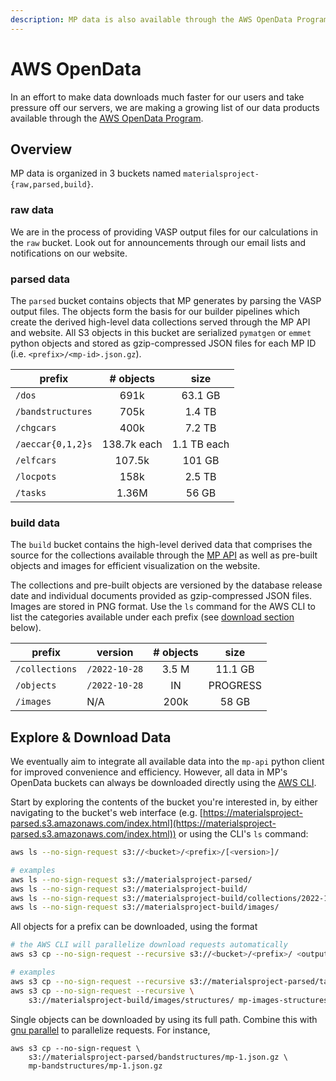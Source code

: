 ```yaml
---
description: MP data is also available through the AWS OpenData Program.
---
```


# AWS OpenData

In an effort to make data downloads much faster for our users and take pressure off our servers, we are making a growing list of our data products available through the [AWS OpenData Program](https://aws.amazon.com/opendata).

## Overview

MP data is organized in 3 buckets named `materialsproject-{raw,parsed,build}`.

### raw data

We are in the process of providing VASP output files for our calculations in the `raw` bucket. Look out for announcements through our email lists and notifications on our website.

### parsed data

The `parsed` bucket contains objects that MP generates by parsing the VASP output files. The objects form the basis for our builder pipelines which create the derived high-level data collections served through the MP API and website. All S3 objects in this bucket are serialized `pymatgen` or `emmet` python objects and stored as gzip-compressed JSON files for each MP ID (i.e. `<prefix>/<mp-id>.json.gz`).

| prefix            |  # objects  |     size    |
| ----------------- | :---------: | :---------: |
| `/dos`            |     691k    |   63.1 GB   |
| `/bandstructures` |     705k    |    1.4 TB   |
| `/chgcars`        |     400k    |    7.2 TB   |
| `/aeccar{0,1,2}s` | 138.7k each | 1.1 TB each |
| `/elfcars`        |    107.5k   |    101 GB   |
| `/locpots`        |     158k    |    2.5 TB   |
| `/tasks`          |    1.36M    |    56 GB    |

### build data

The `build` bucket contains the high-level derived data that comprises the source for the collections available through the [MP API](https://api.materialsproject.org/) as well as pre-built objects and images for efficient visualization on the website.

The collections and pre-built objects are versioned by the database release date and individual documents provided as gzip-compressed JSON files. Images are stored in PNG format. Use the `ls` command for the AWS CLI to list the categories available under each prefix (see [download section](aws-opendata.md#explore-and-download-data) below).

| prefix         | version       | # objects |   size   |
| -------------- | ------------- | :-------: | :------: |
| `/collections` | `/2022-10-28` |   3.5 M   |  11.1 GB |
| `/objects`     | `/2022-10-28` |     IN    | PROGRESS |
| `/images`      | N/A           |    200k   |   58 GB  |

## Explore & Download Data

We eventually aim to integrate all available data into the `mp-api` python client for improved convenience and efficiency. However, all data in MP's OpenData buckets can always be downloaded directly using the [AWS CLI](https://docs.aws.amazon.com/cli/latest/userguide/getting-started-install.html).

Start by exploring the contents of the bucket you're interested in, by either navigating to the bucket's web interface (e.g. [https://materialsproject-parsed.s3.amazonaws.com/index.html](https://materialsproject-parsed.s3.amazonaws.com/index.html)) or using the CLI's `ls` command:

```sh
aws ls --no-sign-request s3://<bucket>/<prefix>/[<version>]/

# examples
aws ls --no-sign-request s3://materialsproject-parsed/
aws ls --no-sign-request s3://materialsproject-build/
aws ls --no-sign-request s3://materialsproject-build/collections/2022-10-28/
aws ls --no-sign-request s3://materialsproject-build/images/
```

All objects for a prefix can be downloaded, using the format

```sh
# the AWS CLI will parallelize download requests automatically
aws s3 cp --no-sign-request --recursive s3://<bucket>/<prefix>/ <output-dir>/

# examples
aws s3 cp --no-sign-request --recursive s3://materialsproject-parsed/tasks/ mp-tasks/
aws s3 cp --no-sign-request --recursive \
    s3://materialsproject-build/images/structures/ mp-images-structures/
```

Single objects can be downloaded by using its full path. Combine this with [gnu parallel](https://stackoverflow.com/a/30118509) to parallelize requests. For instance,

```
aws s3 cp --no-sign-request \
    s3://materialsproject-parsed/bandstructures/mp-1.json.gz \
    mp-bandstructures/mp-1.json.gz
```
